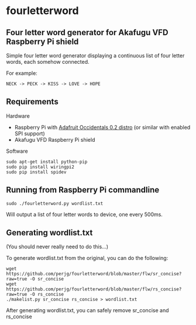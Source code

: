 # fourletterword
## Four letter word generator for Akafugu VFD Raspberry Pi shield

Simple four letter word generator displaying a continuous list of four letter words, each somehow connected.

For example:

    NECK -> PECK -> KISS -> LOVE -> HOPE

## Requirements

Hardware

* Raspberry Pi with [Adafruit Occidentals 0.2 distro](http://learn.adafruit.com/adafruit-raspberry-pi-educational-linux-distro/occidentalis-v0-dot-2) (or similar with enabled SPI support)
* Akafugu VFD Raspberry Pi shield

Software

    sudo apt-get install python-pip
    sudo pip install wiringpi2
    sudo pip install spidev

## Running from Raspberry Pi commandline

    sudo ./fourletterword.py wordlist.txt

Will output a list of four letter words to device, one every 500ms.

## Generating wordlist.txt

(You should never really need to do this...)

To generate wordlist.txt from the original, you can do the following:

    wget https://github.com/perjg/fourletterword/blob/master/flw/sr_concise?raw=true -O sr_concise
	wget https://github.com/perjg/fourletterword/blob/master/flw/rs_concise?raw=true -O rs_concise
	./makelist.py sr_concise rs_concise > wordlist.txt

After generating wordlist.txt, you can safely remove sr_concise and rs_concise

